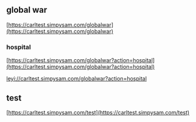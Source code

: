 ## global war

[https://carltest.simpysam.com/globalwar](https://carltest.simpysam.com/globalwar)

### hospital
[https://carltest.simpysam.com/globalwar?action=hospital](https://carltest.simpysam.com/globalwar?action=hospital)

[leyi://carltest.simpysam.com/globalwar?action=hospital](leyi://carltest.simpysam.com/globalwar?action=hospital)

## test

[https://carltest.simpysam.com/test](https://carltest.simpysam.com/test)
